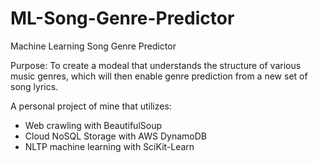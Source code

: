 # ML-Song-Genre-Predictor
Machine Learning Song Genre Predictor

Purpose: To create a modeal that understands the structure of various music genres, which will then enable genre prediction from a new set of song lyrics.

A personal project of mine that utilizes:
- Web crawling with BeautifulSoup
- Cloud NoSQL Storage with AWS DynamoDB
- NLTP machine learning with SciKit-Learn
